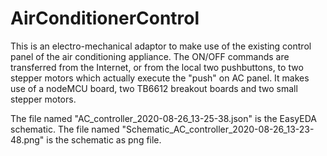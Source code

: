 # AirConditionerControl
This is an electro-mechanical adaptor to make use of the existing control panel of the air conditioning appliance. The ON/OFF commands are transferred from the Internet, or from the local two pushbuttons, to two stepper motors which actually execute the "push" on AC panel. 
It makes use of a nodeMCU board, two TB6612 breakout boards and two small stepper motors.

The file named "AC_controller_2020-08-26_13-25-38.json" is the EasyEDA schematic.
The file named "Schematic_AC_controller_2020-08-26_13-23-48.png" is the schematic as png file.
